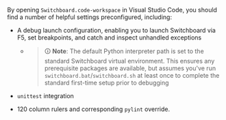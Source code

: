 By opening `Switchboard.code-workspace` in Visual Studio Code, you should find a number of helpful settings preconfigured, including:

  * A debug launch configuration, enabling you to launch Switchboard via F5, set breakpoints, and catch and inspect unhandled exceptions

    * > 🛈 **Note**: The default Python interpreter path is set to the standard Switchboard virtual environment. This ensures any prerequisite packages are available, but assumes you've run `switchboard.bat`/`switchboard.sh` at least once to complete the standard first-time setup prior to debugging

  * `unittest` integration

  * 120 column rulers and corresponding `pylint` override.
